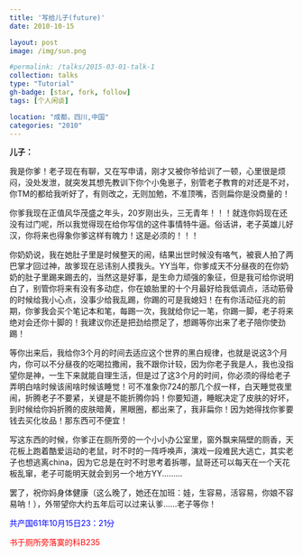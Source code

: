 ```yaml
---
title: '写给儿子(future)'
date: 2010-10-15

layout: post
image: /img/sun.png

#permalink: /talks/2015-03-01-talk-1
collection: talks
type: "Tutorial"
gh-badge: [star, fork, follow]
tags: [个人闲谈]

location: "成都，四川,中国"
categories: "2010"
---
```


**儿子：**

我是你爹！老子现在有聊，又在写申请，刚才又被你爷给训了一顿，心里很是烦闷，没处发泄，就突发其想先教训下你个小兔崽子，别管老子教育的对还是不对，你TM的都给我听好了，有则改之，无则加勉，不准顶嘴，否则扁你是没商量的！

你爹我现在正值风华茂盛之年头，20岁刚出头，三无青年！！！就连你妈现在还没有过门呢，所以我觉得现在给你写信的这件事情特牛逼。俗话讲，老子英雄儿好汉，你将来也得象你爹这样有魄力！这是必须的！！！

你奶奶说，我在她肚子里是时候整天的闹，结果出世时候没有咯气，被衰人拍了两巴掌才回过神，故爹现在忌讳别人摸我头。YY当年，你爹成天不分昼夜的在你奶奶的肚子里踢来踢去的，当然这是好事，是生命力顽强的象征，但是我可给你说明白了，别管你将来有没有多动症，你在娘胎里的十个月最好给我低调点，活动筋骨的时候给我小心点，没事少给我乱踢，你踢的可是我媳妇！在有你活动征兆的前期，你爹我会买个笔记本和笔，每踢一次，我就给你记一笔，你踢一脚，老子将来绝对会还你十脚的！我建议你还是把劲给攒足了，想踢等你出来了老子陪你使劲踢！

等你出来后，我给你3个月的时间去适应这个世界的黑白规律，也就是说这3个月内，你可以不分昼夜的吃喝拉撒闹，我不跟你计较，因为你老子我是人，我也没指望你是神，一生下来就能自理生活，但是过了这3个月的时间，你必须的得给老子弄明白啥时候该闹啥时候该睡觉！可不准象你724的那几个叔一样，白天睡觉夜里闹，折腾老子不要紧，关键是不能折腾你妈！你要知道，睡眠决定了皮肤的好坏，到时候给你妈折腾的皮肤暗黄，黑眼圈，都出来了，我非扁你！因为她得找你爹要钱去买化妆品！那东西可不便宜！

写这东西的时候，你爹正在厕所旁的一个小小办公室里，窗外飘来隔壁的厕香，天花板上跑着酷爱运动的老鼠，时不时的一阵呼唤声，演戏一段难民大逃亡，其实老子也想逃离china，因为它总是在时不时思考着拆哪，鼠哥还可以每天在一个天花板乱窜，老子可能明天就会到另一个地方YY.........

罢了，祝你妈身体健康（这么晚了，她还在加班：娃，生容易，活容易，你娘不容易呐！），外带望你大约五年后可以过来认爹......老子等你！

<font color=blue>共产国61年10月15日23：21分</font><br>            
         
<font color=red>书于厕所旁落寞的科B235</font><br>
